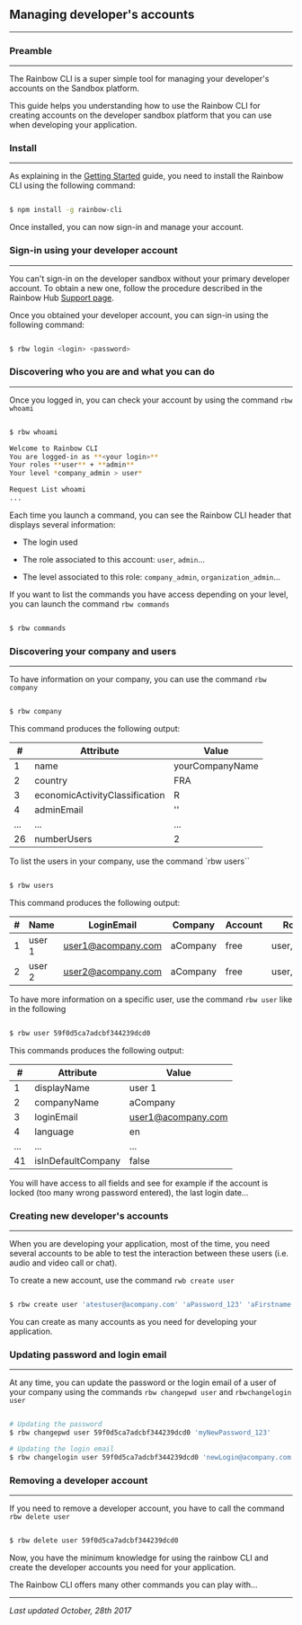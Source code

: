 ## Managing developer's accounts
---

### Preamble
---

The Rainbow CLI is a super simple tool for managing your developer's accounts on the Sandbox platform. 

This guide helps you understanding how to use the Rainbow CLI for creating accounts on the developer sandbox platform that you can use when developing your application.


### Install
---

As explaining in the [Getting Started](/#/documentation/doc/sdk/cli/tutorials/Getting_started) guide, you need to install the Rainbow CLI using the following command:

```bash

$ npm install -g rainbow-cli

```

Once installed, you can now sign-in and manage your account.


### Sign-in using your developer account
---

You can't sign-in on the developer sandbox without your primary developer account. To obtain a new one, follow the procedure described in the Rainbow Hub [Support page](https://hub.openrainbow.net/#/support).

Once you obtained your developer account, you can sign-in using the following command:

```bash

$ rbw login <login> <password>

```

### Discovering who you are and what you can do
---

Once you logged in, you can check your account by using the command `rbw whoami`

```bash

$ rbw whoami

Welcome to Rainbow CLI
You are logged-in as **<your login>**
Your roles **user** + **admin**
Your level *company_admin > user*

Request List whoami
...

```

Each time you launch a command, you can see the Rainbow CLI header that displays several information:

- The login used 

- The role associated to this account: `user`, `admin`...

- The level associated to this role: `company_admin`, `organization_admin`...


If you want to list the commands you have access depending on your level, you can launch the command `rbw commands`

```bash

$ rbw commands

```

### Discovering your company and users
---

To have information on your company, you can use the command `rbw company`

```bash

$ rbw company

```

This command produces the following output:

| # | Attribute | Value |
|---|-----------|-------|
| 1 | name | yourCompanyName |
| 2 | country | FRA |
| 3 | economicActivityClassification | R |
| 4 | adminEmail | '' |
|...| ... | ... |
| 26 | numberUsers | 2 |

To list the users in your company, use the command `rbw users``

```bash

$ rbw users

```

This command produces the following output:

| # | Name | LoginEmail | Company | Account | Roles | Active | ID |
|---|:-----|------------|---------|---------|-------|--------|----|
| 1 | user 1 | user1@acompany.com | aCompany | free | user,admin | true | 581b405d383b2852d37aa098 |
| 2 | user 2 | user2@acompany.com | aCompany | free | user,admin | true | 581b405d383b2852d37aa099 |


To have more information on a specific user, use the command `rbw user` like in the following

```bash

$ rbw user 59f0d5ca7adcbf344239dcd0

```

This commands produces the following output:

| # | Attribute | Value |
|---|-----------|-------|
| 1 | displayName | user 1 |
| 2 | companyName | aCompany |
| 3 | loginEmail | user1@acompany.com |
| 4 | language | en |
|...| ... | ... |
| 41 | isInDefaultCompany | false |


You will have access to all fields and see for example if the account is locked (too many wrong password entered), the last login date...


### Creating new developer's accounts
---

When you are developing your application, most of the time, you need several accounts to be able to test the interaction between these users (i.e. audio and video call or chat).

To create a new account, use the command `rwb create user`

```bash

$ rbw create user 'atestuser@acompany.com' 'aPassword_123' 'aFirstname' 'aLastname'

```

You can create as many accounts as you need for developing your application.


### Updating password and login email 
---

At any time, you can update the password or the login email of a user of your company using the commands `rbw changepwd user` and `rbwchangelogin user`

```bash

# Updating the password
$ rbw changepwd user 59f0d5ca7adcbf344239dcd0 'myNewPassword_123'

# Updating the login email
$ rbw changelogin user 59f0d5ca7adcbf344239dcd0 'newLogin@acompany.com'

```

### Removing a developer account
---

If you need to remove a developer account, you have to call the command `rbw delete user`

```bash

$ rbw delete user 59f0d5ca7adcbf344239dcd0

```

Now, you have the minimum knowledge for using the rainbow CLI and create the developer accounts you need for your application.

The Rainbow CLI offers many other commands you can play with...


---

_Last updated October, 28th 2017_